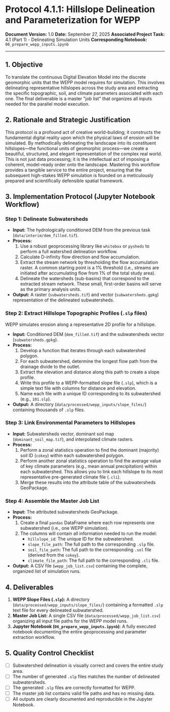 # Protocol 4.1.1: Hillslope Delineation and Parameterization for WEPP

**Document Version:** 1.0
**Date:** September 27, 2025
**Associated Project Task:** 4.1 (Part 1) - Delineating Simulation Units
**Corresponding Notebook:** `06_prepare_wepp_inputs.ipynb`

---

## 1. Objective

To translate the continuous Digital Elevation Model into the discrete geomorphic units that the WEPP model requires for simulation. This involves delineating representative hillslopes across the study area and extracting the specific topographic, soil, and climate parameters associated with each one. The final deliverable is a master "job list" that organizes all inputs needed for the parallel model execution.

## 2. Rationale and Strategic Justification

This protocol is a profound act of creative world-building; it constructs the fundamental digital reality upon which the physical laws of erosion will be simulated. By methodically delineating the landscape into its constituent hillslopes—the functional units of geomorphic process—we create a beautiful, structured, and elegant representation of the complex real world. This is not just data processing; it is the intellectual act of imposing a coherent, model-ready order onto the landscape. Mastering this workflow provides a tangible service to the entire project, ensuring that the subsequent high-stakes WEPP simulation is founded on a meticulously prepared and scientifically defensible spatial framework.

## 3. Implementation Protocol (Jupyter Notebook Workflow)

### Step 1: Delineate Subwatersheds
* **Input:** The hydrologically conditioned DEM from the previous task (`data/interim/dem_filled.tif`).
* **Process:**
    1.  Use a robust geoprocessing library like `whitebox` or `pysheds` to perform a full watershed delineation workflow.
    2.  Calculate D-infinity flow direction and flow accumulation.
    3.  Extract the stream network by thresholding the flow accumulation raster. A common starting point is a 1% threshold (i.e., streams are initiated after accumulating flow from 1% of the total study area).
    4.  Delineate the watersheds (sub-basins) that correspond to the extracted stream network. These small, first-order basins will serve as the primary analysis units.
* **Output:** A raster (`subwatersheds.tif`) and vector (`subwatersheds.gpkg`) representation of the delineated subwatersheds.

### Step 2: Extract Hillslope Topographic Profiles (`.slp` files)
WEPP simulates erosion along a representative 2D profile for a hillslope.
* **Input:** Conditioned DEM (`dem_filled.tif`) and the subwatersheds vector (`subwatersheds.gpkg`).
* **Process:**
    1.  Develop a function that iterates through each subwatershed polygon.
    2.  For each subwatershed, determine the longest flow path from the drainage divide to the outlet.
    3.  Extract the elevation and distance along this path to create a slope profile.
    4.  Write this profile to a WEPP-formatted slope file (`.slp`), which is a simple text file with columns for distance and elevation.
    5.  Name each file with a unique ID corresponding to its subwatershed (e.g., `101.slp`).
* **Output:** A directory (`data/processed/wepp_inputs/slope_files/`) containing thousands of `.slp` files.

### Step 3: Link Environmental Parameters to Hillslopes
* **Input:** Subwatersheds vector, dominant soil map (`dominant_soil_map.tif`), and interpolated climate rasters.
* **Process:**
    1.  Perform a zonal statistics operation to find the dominant (majority) soil ID (`cokey`) within each subwatershed polygon.
    2.  Perform another zonal statistics operation to find the average value of key climate parameters (e.g., mean annual precipitation) within each subwatershed. This allows you to link each hillslope to its most representative pre-generated climate file (`.cli`).
    3.  Merge these results into the attribute table of the subwatersheds GeoPackage.

### Step 4: Assemble the Master Job List
* **Input:** The attributed subwatersheds GeoPackage.
* **Process:**
    1.  Create a final `pandas` DataFrame where each row represents one subwatershed (i.e., one WEPP simulation).
    2.  The columns will contain all information needed to run the model:
        * `hillslope_id`: The unique ID for the subwatershed.
        * `slope_file_path`: The full path to the corresponding `.slp` file.
        * `soil_file_path`: The full path to the corresponding `.sol` file (derived from the `cokey`).
        * `climate_file_path`: The full path to the corresponding `.cli` file.
* **Output:** A CSV file (`wepp_job_list.csv`) containing the complete, organized list of simulation runs.

## 4. Deliverables

1.  **WEPP Slope Files (`.slp`):** A directory (`data/processed/wepp_inputs/slope_files/`) containing a formatted `.slp` text file for every delineated subwatershed.
2.  **Master Job List:** A single CSV file (`data/processed/wepp_job_list.csv`) organizing all input file paths for the WEPP model runs.
3.  **Jupyter Notebook (`06_prepare_wepp_inputs.ipynb`)**: A fully executed notebook documenting the entire geoprocessing and parameter extraction workflow.

## 5. Quality Control Checklist

* [ ] Subwatershed delineation is visually correct and covers the entire study area.
* [ ] The number of generated `.slp` files matches the number of delineated subwatersheds.
* [ ] The generated `.slp` files are correctly formatted for WEPP.
* [ ] The master job list contains valid file paths and has no missing data.
* [ ] All outputs are clearly documented and reproducible in the Jupyter Notebook.
